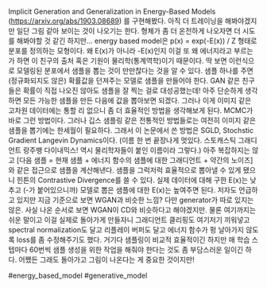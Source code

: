 Implicit Generation and Generalization in Energy-Based Models (https://arxiv.org/abs/1903.08689) 를 구현해봤다. 아직 더 트레이닝을 해봐야겠지만 일단 그림 같아 보이는 것이 나오기는 한다. 형체가 좀 더 온전하게 나오자면 더 시도를 해봐야할 것 같긴 하지만...
energy based model은 p(x) = exp(-E(x)) / Z 형태로 분포를 정의하는 모형이다. 왜 E(x)가 아니라 -E(x)인지 이걸 또 왜 에너지라고 부르는가 하면 이 친구의 출처 혹은 기원이 물리학(통계역학)이기 때문이다.
딱 보면 이런식으로 모델링된 분포에서 샘플을 뽑는 것이 만만찮다는 것을 알 수 있다. 샘플 하나를 주면 (정규화되지도 않은) 확률값을 던져주는 모델로 샘플을 만들어야 한다. GAN 같은 친구들은 확률이 직접 나오진 않아도 샘플을 잘 찍는 걸로 대성공했는데!
아주 단순하게 생각하면 모든 가능한 샘플을 만든 다음에 값을 뽑아보면 되겠다. 그러나 이게 이미지 같은 고차원 데이터에는 통할 리 없으니 좀 더 효율적인 방법을 생각해보게 된다. MCMC가 바로 그런 방법이다.
그러나 깁스 샘플링 같은 전통적인 방법들로는 여전히 이미지 같은 샘플을 뽑기에는 한세월이 필요하다. 그래서 이 논문에서 쓴 방법은 SGLD, Stochstic Gradient Langevin Dynamics이다. (이름 한 번 끝장나게 멋있다. 스토캐스틱 그래디언트 랑주뱅 다이내믹스! 역시 물리학자들이 붙인 이름이라 그렇다.) 아주 복잡하지는 않고 [다음 샘플 = 현재 샘플 + 에너지 함수의 샘플에 대한 그래디언트 + 약간의 노이즈] 와 같은 접근으로 샘플을 계산해낸다.
샘플을 그럭저럭 효율적으로 뽑아낼 수 있게 됐으니 힌튼의 Contrastive Divergence를 쓸 수 있다. 실제 데이터에 대해 구한 E(x)는 낮추고 (-가 붙어있으니까) 모델로 뽑은 샘플에 대한 E(x)는 높여주면 된다.
저자도 언급하고 있지만 지금 기준으로 보면 WGAN과 비슷한 느낌? 다만 generator가 따로 있지는 않은. 사실 나온 순서로 보면 WGAN이 CD와 비슷하다고 해야겠지만.
물론 여기까지는 쉬운 말이고 이걸 실제로 돌아가게 만들자니 그래디언트 클리핑도 여기저기 끼워넣고 spectral normalization도 달고 리플레이 버퍼도 달고 에너지 함수가 펑 날아가지 않도록 loss를 좀 수정해주기도 했다.
거기다 샘플링이 비교적 효율적이긴 하지만 매 학습 스텝마다 60번씩 샘플 생성을 위한 작업을 해줘야 한다는 것도 좀 부담스러운 일이긴 하다.
어쨌든 그래도 돌아가고 그림이 나온다는 게 중요한 것이지만!

#energy_based_model #generative_model 